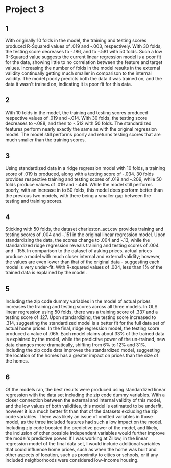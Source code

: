 # Project 3

## 1

With originally 10 folds in the model, the training and testing scores produced R-Squared values of .019 and -.003, respectively. With 30 folds, the testing score decreases to -.186, and to -.581 with 50 folds. Such a low R-Squared value suggests the current linear regression model is a poor fit for the data, showing little to no correlation between the feature and target values. Increasing the number of folds in the model results in the external validity continually getting much smaller in comparison to the internal validity. The model poorly predicts both the data it was trained on, and the data it wasn't trained on, indicating it is poor fit for this data. 

## 2

With 10 folds in the model, the training and testing scores produced respective values of .019 and -.014. With 30 folds, the testing score decreases to -.088, and then to -.512 with 50 folds. The standardized features perform nearly exactly the same as with the original regression model. The model still performs poorly and returns testing scores that are much smaller than the training scores. 

## 3

Using standardized data in a ridge regression model with 10 folds, a training score of .019 is produced, along with a testing score of -.034. 30 folds provides respective training and testing scores of .019 and -.209, while 50 folds produce values of .019 and -.446. While the model still performs poorly, with an increase in to 50 folds, this model does perform better than the previous two models, with there being a smaller gap between the testing and training scores. 

## 4

Sticking with 50 folds, the dataset charleston_act.csv provides training and testing scores of .004 and -.151 in the original linear regression model. Upon standardizing the data, the scores change to .004 and -.13, while the standardized ridge regression reveals training and testing scores of .004 and -.155. In comparison to the dataset of asking prices, actual prices produce a model with much closer internal and external validity; however, the values are even lower than that of the original data - suggesting each model is very under-fit. With R-squared values of .004, less than 1% of the trained data is explained by the model. 

## 5

Including the zip code dummy variables in the model of actual prices increases the training and testing scores across all three models. In OLS linear regression using 50 folds, there was a training score of .337 and a testing score of .127. Upon standardizing, the testing score increased to .314, suggesting the standardized model is a better fit for the full data set of actual home prices. In the final, ridge regression model, the testing score produced a value of .065. Each model claims about 33% of the trained data is explained by the model, while the predictive power of the un-trained, new data changes more dramatically, shifting from 6% to 12% and 31%.  Including the zip code data improves the standardized model, suggesting the location of the homes has a greater impact on prices than the size of the homes. 

## 6

Of the models ran, the best results were produced using standardized linear regression with the data set including the zip code dummy variables. With a closer connection between the external and internal validity of this model, and the low values of both validities, this model is estimated to be underfit, however it is a much better fit than that of the datasets excluding the zip code variables. There was likely an issue of omitted variables in those model, as the three included features had such a low impact on the model. Including zip code boosted the predictive power of the model, and likely, the inclusion of other possible independent variables would further improve the model's predictive power. If I was working at Zillow, in the linear regression model of the final data set, I would include additional variables that could influence home prices, such as when the home was built and other aspects of location, such as proximity to cities or schools, or if any included neighborhoods were considered low-income housing. 
